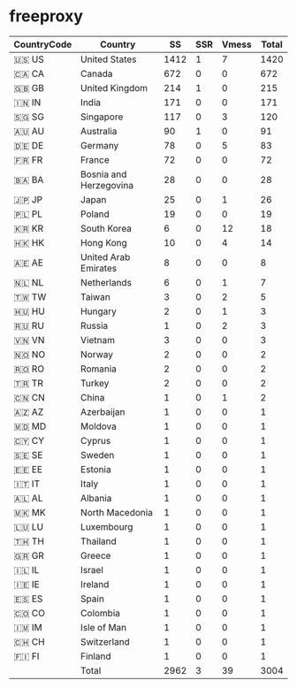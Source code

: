 # freeproxy

|CountryCode|Country|SS|SSR|Vmess|Total|
|  ----  | ----  |  ----  | ----  |  ----  | ----  |
|🇺🇸 US|United States|1412|1|7|1420|
|🇨🇦 CA|Canada|672|0|0|672|
|🇬🇧 GB|United Kingdom|214|1|0|215|
|🇮🇳 IN|India|171|0|0|171|
|🇸🇬 SG|Singapore|117|0|3|120|
|🇦🇺 AU|Australia|90|1|0|91|
|🇩🇪 DE|Germany|78|0|5|83|
|🇫🇷 FR|France|72|0|0|72|
|🇧🇦 BA|Bosnia and Herzegovina|28|0|0|28|
|🇯🇵 JP|Japan|25|0|1|26|
|🇵🇱 PL|Poland|19|0|0|19|
|🇰🇷 KR|South Korea|6|0|12|18|
|🇭🇰 HK|Hong Kong|10|0|4|14|
|🇦🇪 AE|United Arab Emirates|8|0|0|8|
|🇳🇱 NL|Netherlands|6|0|1|7|
|🇹🇼 TW|Taiwan|3|0|2|5|
|🇭🇺 HU|Hungary|2|0|1|3|
|🇷🇺 RU|Russia|1|0|2|3|
|🇻🇳 VN|Vietnam|3|0|0|3|
|🇳🇴 NO|Norway|2|0|0|2|
|🇷🇴 RO|Romania|2|0|0|2|
|🇹🇷 TR|Turkey|2|0|0|2|
|🇨🇳 CN|China|1|0|1|2|
|🇦🇿 AZ|Azerbaijan|1|0|0|1|
|🇲🇩 MD|Moldova|1|0|0|1|
|🇨🇾 CY|Cyprus|1|0|0|1|
|🇸🇪 SE|Sweden|1|0|0|1|
|🇪🇪 EE|Estonia|1|0|0|1|
|🇮🇹 IT|Italy|1|0|0|1|
|🇦🇱 AL|Albania|1|0|0|1|
|🇲🇰 MK|North Macedonia|1|0|0|1|
|🇱🇺 LU|Luxembourg|1|0|0|1|
|🇹🇭 TH|Thailand|1|0|0|1|
|🇬🇷 GR|Greece|1|0|0|1|
|🇮🇱 IL|Israel|1|0|0|1|
|🇮🇪 IE|Ireland|1|0|0|1|
|🇪🇸 ES|Spain|1|0|0|1|
|🇨🇴 CO|Colombia|1|0|0|1|
|🇮🇲 IM|Isle of Man|1|0|0|1|
|🇨🇭 CH|Switzerland|1|0|0|1|
|🇫🇮 FI|Finland|1|0|0|1|
||Total|2962|3|39|3004|
